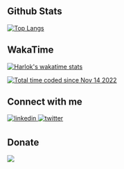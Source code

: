 ## Github Stats  
[![Top Langs](https://github-readme-stats.vercel.app/api/top-langs/?username=emrahbeydilli)](https://github.com/emrahbeydilli/github-readme-stats)

## WakaTime
[![Harlok's wakatime stats](https://github-readme-stats.vercel.app/api/wakatime?username=emrahbeydilli)](https://github.com/anuraghazra/github-readme-stats)
<div>
  <a href="https://wakatime.com/@195ed6c9-0e03-45b2-96a0-9ca9f0994d5d"><img src="https://wakatime.com/badge/user/195ed6c9-0e03-45b2-96a0-9ca9f0994d5d.svg" alt="Total time coded since Nov 14 2022" /></a>
</div>

## Connect with me  
<div>
  <a href="https://linkedin.com/in/emrahbeydilli" target="_blank">
<img src=https://img.shields.io/badge/linkedin-%231E77B5.svg?&style=for-the-badge&logo=linkedin&logoColor=white alt=linkedin style="margin-bottom: 5px;" />
</a>
  <a href="https://twitter.com/emrahbeydilli" target="_blank">
<img src=https://img.shields.io/badge/twitter-%2300acee.svg?&style=for-the-badge&logo=twitter&logoColor=white alt=twitter style="margin-bottom: 5px;" />
</a>
</div>

## Donate 
<div>
<a href="https://www.buymeacoffee.com/emrahbeydilli" target="_blank" style="display: inline-block;">
<img src="https://img.shields.io/badge/Donate-Buy%20Me%20A%20Coffee-orange.svg?style=flat-square&logo=buymeacoffee"  align="center" />
</a>
</div> 
